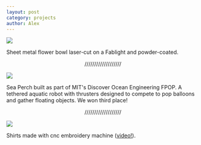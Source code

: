 ```yaml
---
layout: post
category: projects
author: Alex
---
```


![](https://lh7-rt.googleusercontent.com/docsz/AD_4nXfpWNvpBFTWtD4sSkWiGJxGqojNG41ahAxB4Y9ArsR03M6_iTanAQ8TUTiwIkDM3kj8zU47-mNWxGkIfKODepMjk9FMNvJWbvL-GFTwnXmrjMKInwTAPP-yNExvC9hgJUdATXPaWg?key=ElcExKgifjk9f7iPg-bgIA)

Sheet metal flower bowl laser-cut on a Fablight and powder-coated.


<center> /////////////////// </center>


![](https://lh7-rt.googleusercontent.com/docsz/AD_4nXfm_16vx_WjHt1TZ0QMIJZVXDERC_OmiR9zYBc0qHxpU1QLalYvUSWJSfiAam7EVwyFJZX4ORwwvgwHvoGFjBSYmzfz1xgKA-L5HYKDQ0BbpcFSom6IwDvPrLPwlbxEj74iik592g?key=ElcExKgifjk9f7iPg-bgIA)

Sea Perch built as part of MIT's Discover Ocean Engineering FPOP. A tethered aquatic robot with thrusters designed to compete to pop balloons and gather floating objects. We won third place!


<center> /////////////////// </center>


![](https://lh7-rt.googleusercontent.com/docsz/AD_4nXfPs2ZSZMihYa2Pt8UrFqCSyWVPbzvCVVSLG_zfafCnnbvGhQWgltEM_NbHGa6QlJHVbf1TjsEuXnCiMtJsif7xjkOx6msdVsJg0s8Qjnst7lN3cxb8fbMfz_V8Q-Gzd2kgJ6w_?key=ElcExKgifjk9f7iPg-bgIA)

Shirts made with cnc embroidery machine ([video!](https://photos.google.com/photo/AF1QipMkGNmTI6777UhbPp0xkchwOFOWb-K7a1hrjZXW)).
